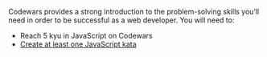 Codewars provides a strong introduction to the problem-solving skills you’ll need in order to be successful as a web developer. You will need to:

+ Reach 5 kyu in JavaScript on Codewars
+ [Create at least one JavaScript kata](https://www.codewars.com/kata/new/javascript)
